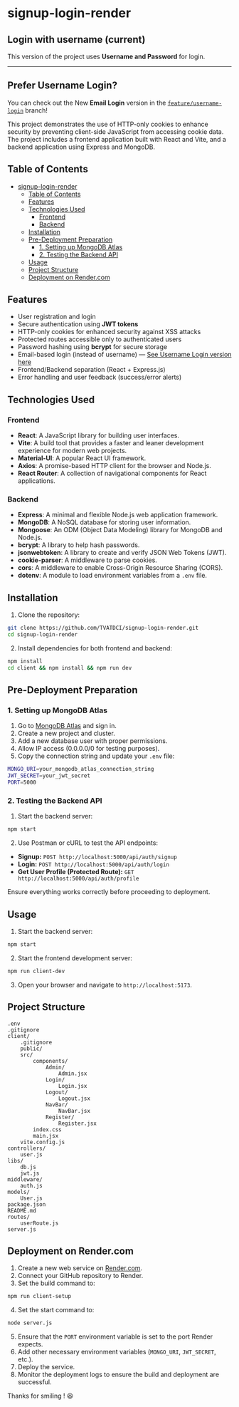 # signup-login-render

## Login with username (current)

This version of the project uses **Username and Password** for login.

---

## Prefer Username Login?

You can check out the New **Email Login** version in the [`feature/username-login`](https://github.com/TVATDCI/signup-login-render/tree/feature/email-login) branch!

This project demonstrates the use of HTTP-only cookies to enhance security by preventing client-side JavaScript from accessing cookie data. The project includes a frontend application built with React and Vite, and a backend application using Express and MongoDB.

## Table of Contents

- [signup-login-render](#signup-login-render)
  - [Table of Contents](#table-of-contents)
  - [Features](#features)
  - [Technologies Used](#technologies-used)
    - [Frontend](#frontend)
    - [Backend](#backend)
  - [Installation](#installation)
  - [Pre-Deployment Preparation](#pre-deployment-preparation)
    - [1. Setting up MongoDB Atlas](#1-setting-up-mongodb-atlas)
    - [2. Testing the Backend API](#2-testing-the-backend-api)
  - [Usage](#usage)
  - [Project Structure](#project-structure)
  - [Deployment on Render.com](#deployment-on-rendercom)

## Features

- User registration and login
- Secure authentication using **JWT tokens**
- HTTP-only cookies for enhanced security against XSS attacks
- Protected routes accessible only to authenticated users
- Password hashing using **bcrypt** for secure storage
- Email-based login (instead of username) — [See Username Login version here](https://github.com/TVATDCI/signup-login-render/tree/feature/email-login)
- Frontend/Backend separation (React + Express.js)
- Error handling and user feedback (success/error alerts)

## Technologies Used

### Frontend

- **React**: A JavaScript library for building user interfaces.
- **Vite**: A build tool that provides a faster and leaner development experience for modern web projects.
- **Material-UI**: A popular React UI framework.
- **Axios**: A promise-based HTTP client for the browser and Node.js.
- **React Router**: A collection of navigational components for React applications.

### Backend

- **Express**: A minimal and flexible Node.js web application framework.
- **MongoDB**: A NoSQL database for storing user information.
- **Mongoose**: An ODM (Object Data Modeling) library for MongoDB and Node.js.
- **bcrypt**: A library to help hash passwords.
- **jsonwebtoken**: A library to create and verify JSON Web Tokens (JWT).
- **cookie-parser**: A middleware to parse cookies.
- **cors**: A middleware to enable Cross-Origin Resource Sharing (CORS).
- **dotenv**: A module to load environment variables from a `.env` file.

## Installation

1. Clone the repository:

```sh
git clone https://github.com/TVATDCI/signup-login-render.git
cd signup-login-render
```

2. Install dependencies for both frontend and backend:

```sh
npm install
cd client && npm install && npm run dev
```

## Pre-Deployment Preparation

### 1. Setting up MongoDB Atlas

1. Go to [MongoDB Atlas](https://www.mongodb.com/cloud/atlas) and sign in.
2. Create a new project and cluster.
3. Add a new database user with proper permissions.
4. Allow IP access (0.0.0.0/0 for testing purposes).
5. Copy the connection string and update your `.env` file:

```sh
MONGO_URI=your_mongodb_atlas_connection_string
JWT_SECRET=your_jwt_secret
PORT=5000
```

### 2. Testing the Backend API

1. Start the backend server:

```sh
npm start
```

2. Use Postman or cURL to test the API endpoints:

- **Signup:** `POST http://localhost:5000/api/auth/signup`
- **Login:** `POST http://localhost:5000/api/auth/login`
- **Get User Profile (Protected Route):** `GET http://localhost:5000/api/auth/profile`

Ensure everything works correctly before proceeding to deployment.

## Usage

1. Start the backend server:

```sh
npm start
```

2. Start the frontend development server:

```sh
npm run client-dev
```

3. Open your browser and navigate to `http://localhost:5173`.

## Project Structure

```
.env
.gitignore
client/
	.gitignore
	public/
	src/
		components/
			Admin/
				Admin.jsx
			Login/
				Login.jsx
			Logout/
				Logout.jsx
			NavBar/
				NavBar.jsx
			Register/
				Register.jsx
		index.css
		main.jsx
	vite.config.js
controllers/
	user.js
libs/
	db.js
	jwt.js
middleware/
	auth.js
models/
	User.js
package.json
README.md
routes/
	userRoute.js
server.js
```

## Deployment on Render.com

1. Create a new web service on [Render.com](https://render.com).
2. Connect your GitHub repository to Render.
3. Set the build command to:

```sh
npm run client-setup
```

4. Set the start command to:

```sh
node server.js
```

5. Ensure that the `PORT` environment variable is set to the port Render expects.
6. Add other necessary environment variables (`MONGO_URI`, `JWT_SECRET`, etc.).
7. Deploy the service.
8. Monitor the deployment logs to ensure the build and deployment are successful.

Thanks for smiling ! :satisfied:
